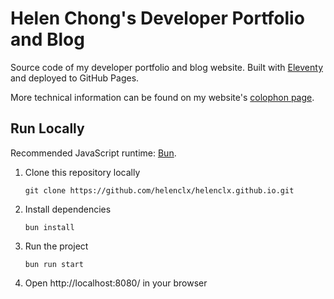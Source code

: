 # Helen Chong's Developer Portfolio and Blog

Source code of my developer portfolio and blog website. Built with [Eleventy](https://www.11ty.dev/) and deployed to GitHub Pages.

More technical information can be found on my website's [colophon page](https://helenchong.dev/colophon).

## Run Locally
Recommended JavaScript runtime: [Bun](https://bun.sh).

1. Clone this repository locally
    ```
    git clone https://github.com/helenclx/helenclx.github.io.git
    ```
1. Install dependencies
    ```
    bun install
    ```
1. Run the project
    ```
    bun run start
    ```
1. Open http://localhost:8080/ in your browser
